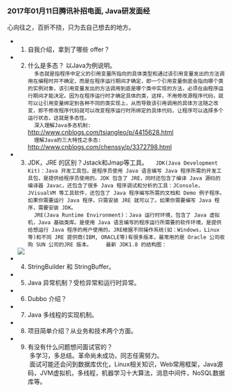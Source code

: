 ### 2017年01月11日腾讯补招电面, Java研发面经 ###
 心向往之，百折不挠，只为去自己想去的地方。
* 1. 自我介绍，拿到了哪些 offer？
* 2. 什么是多态？ 以Java为例说明。      
`   多态就是指程序中定义的引用变量所指向的具体类型和通过该引用变量发出的方法调用在编程时并不确定，而是在程序运行期间才确定，即一个引用变量倒底会指向哪个类的实例对象，该引用变量发出的方法调用到底是哪个类中实现的方法，必须在由程序运行期间才能决定。因为在程序运行时才确定具体的类，这样，不用修改源程序代码，就可以让引用变量绑定到各种不同的类实现上，从而导致该引用调用的具体方法随之改变，即不修改程序代码就可以改变程序运行时所绑定的具体代码，让程序可以选择多个运行状态，这就是多态性。 `      
`   深入理解Java多态机制: `  <http://www.cnblogs.com/tsiangleo/p/4415628.html>         
`   理解Java的三大特性之多态: `  <http://www.cnblogs.com/chenssy/p/3372798.html>
* 3. JDK，JRE 的区别？Jstack和Jmap等工具。
`   JDK(Java Development Kit)：Java 开发工具包，是程序员使用 Java 语言编写 Java 程序所需的开发工具包，是提供给程序员使用的。JDK 包含了 JRE，同时还包含了编译 Java 源码的编译器 Javac，还包含了很多 Java 程序调试和分析的工具：JConsole，JVisualVM 等工具软件，还包含了 Java 程序编写所需的文档和 Demo 例子程序。如果你需要运行 Java 程序，只需安装 JRE 就可以了。如果你需要编写 Java 程序，需要安装 JDK。  `        
`   JRE(Java Runtime Environment)：Java 运行时环境，包含了 Java 虚拟机，Java 基础类库。是使用 Java 语言编写的程序运行所需要的软件环境，是提供给想运行 Java 程序的用户使用的。JRE根据不同操作系统(如：Windows，Linux等)和不同 JRE 提供商(IBM, ORACLE等)有很多版本，最常用的是 Oracle 公司收购 SUN 公司的JRE 版本。  `
`   最新 JDK1.8 的结构图：` 
  <img src="http://images.cnblogs.com/cnblogs_com/wp5719/936332/o_Java.png" /> 
* 4. StringBuilder 和 StringBuffer。
* 5. Java 异常机制？受检异常和运行时异常。
* 6. Dubbo 介绍？
* 7. Java 多线程的实现机制。
* 8. 项目简单介绍？从业务和技术两个方面。     
* 9. 有没有什么问题想问面试官的？  
  多学习，多总结。革命尚未成功，同志任需努力。        
  面试可能还会问到数据库优化，Linux相关知识，Web常用框架，Java源码，JVM虚拟机，多线程，机器学习十大算法，消息中间件，NoSQL数据库等。
